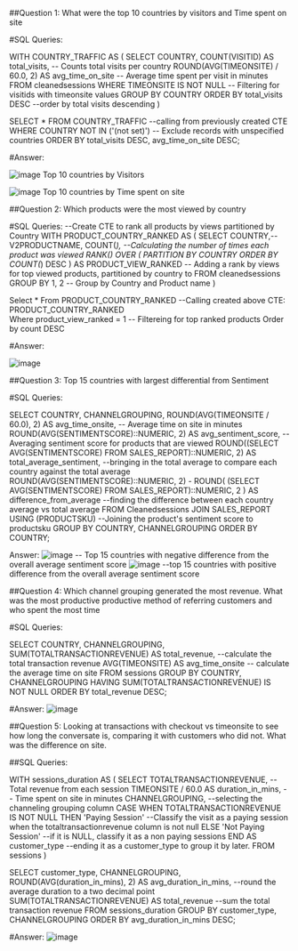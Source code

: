 ##Question 1: What were the top 10 countries by visitors and Time spent on site

#SQL Queries:

WITH COUNTRY_TRAFFIC AS (
    SELECT
        COUNTRY,
        COUNT(VISITID) AS total_visits,  -- Counts total visits per country
        ROUND(AVG(TIMEONSITE) / 60.0, 2) AS avg_time_on_site  -- Average time spent per visit in minutes
    FROM
        cleanedsessions
    WHERE
        TIMEONSITE IS NOT NULL -- Filtering for visitids with timeonsite values
    GROUP BY
        COUNTRY
    ORDER BY
        total_visits DESC --order by total visits descending
)

SELECT *
FROM COUNTRY_TRAFFIC --calling from previously created CTE 
WHERE COUNTRY NOT IN ('(not set)')  -- Exclude records with unspecified countries
ORDER BY 
    total_visits DESC, 
    avg_time_on_site DESC;
    
#Answer: 

![image](https://github.com/user-attachments/assets/4b924916-3d7b-40ac-a757-de3ce54c2eae)
Top 10 countries by Visitors

![image](https://github.com/user-attachments/assets/43f3e286-2776-422c-80dd-ca57713ed09e)
Top 10 countries by Time spent on site

##Question 2: Which products were the most viewed by country

#SQL Queries:
--Create CTE to rank all products by views partitioned by Country
WITH
	PRODUCT_COUNTRY_RANKED AS (
		SELECT
			COUNTRY,--
			V2PRODUCTNAME,
			COUNT(*), --Calculating the number of times each product was viewed
			RANK() OVER (
				PARTITION BY
					COUNTRY
				ORDER BY
					COUNT(*) DESC
			) AS PRODUCT_VIEW_RANKED -- Adding a rank by views for top viewed products, partitioned by country to
		FROM
			cleanedsessions
		GROUP BY
			1,
			2 -- Group by Country and Product name 
	)

Select *
From PRODUCT_COUNTRY_RANKED --Calling created above CTE: PRODUCT_COUNTRY_RANKED  
Where product_view_ranked = 1 -- Filtereing for top ranked products 
Order by count DESC

#Answer:

![image](https://github.com/user-attachments/assets/48c9cd97-8835-4d41-9d3b-a5d7b819c3bf)

##Question 3: Top 15 countries with largest differential from Sentiment

#SQL Queries:

SELECT
    COUNTRY,
    CHANNELGROUPING,
    ROUND(AVG(TIMEONSITE / 60.0), 2) AS avg_time_onsite, -- Average time on site in minutes
    ROUND(AVG(SENTIMENTSCORE)::NUMERIC, 2) AS avg_sentiment_score, --Averaging sentiment score for products that are viewed
    ROUND((SELECT AVG(SENTIMENTSCORE) FROM SALES_REPORT)::NUMERIC, 2) AS total_average_sentiment, --bringing in the total average to compare each country against the total average 
    ROUND(AVG(SENTIMENTSCORE)::NUMERIC, 2) - ROUND(
        (SELECT AVG(SENTIMENTSCORE) FROM SALES_REPORT)::NUMERIC, 2
    ) AS difference_from_average --finding the difference between each country average vs total average 
FROM
    Cleanedsessions
JOIN 
    SALES_REPORT USING (PRODUCTSKU) --Joining the product's sentiment score to productsku
GROUP BY
    COUNTRY,
    CHANNELGROUPING
ORDER BY
    COUNTRY;

Answer:
![image](https://github.com/user-attachments/assets/75b85575-a1c4-4993-8936-ab02fb9a0b48) -- Top 15 countries with negative difference from the overall average sentiment score
![image](https://github.com/user-attachments/assets/57fecbb6-6ee8-4ac2-ac46-327ea785c140) --top 15 countries with positive difference from the overall average sentiment score


##Question 4: Which channel grouping generated the most revenue. What was the most productive productive method of referring customers and who spent the most time 

#SQL Queries:

SELECT 
    COUNTRY,
    CHANNELGROUPING,
    SUM(TOTALTRANSACTIONREVENUE) AS total_revenue, --calculate the total transaction revenue 
    AVG(TIMEONSITE) AS avg_time_onsite -- calculate the average time on site
FROM 
    sessions
GROUP BY 
    COUNTRY, CHANNELGROUPING
HAVING 
    SUM(TOTALTRANSACTIONREVENUE) IS NOT NULL
ORDER BY 
    total_revenue DESC;
    
#Answer:
![image](https://github.com/user-attachments/assets/d13b94a1-7970-4958-88ab-4c17fcdc8b43)


##Question 5: Looking at transactions with checkout vs timeonsite to see how long the conversate is, comparing it with customers who did not. What was the difference on site. 

##SQL Queries:

WITH sessions_duration AS (
    SELECT
        TOTALTRANSACTIONREVENUE,  -- Total revenue from each session
        TIMEONSITE / 60.0 AS duration_in_mins,  -- Time spent on site in minutes
        CHANNELGROUPING, --selecting the channeling grouping column
        CASE
            WHEN TOTALTRANSACTIONREVENUE IS NOT NULL THEN 'Paying Session' --Classify the visit as a paying session when the totaltransactionrevenue column is not null
            ELSE 'Not Paying Session' --if it is NULL, classify it as a non paying sessions
        END AS customer_type --ending it as a customer_type to group it by later. 
    FROM
        sessions
)

SELECT 
    customer_type,
    CHANNELGROUPING,
    ROUND(AVG(duration_in_mins), 2) AS avg_duration_in_mins, --round the average duration to a two decimal point
    SUM(TOTALTRANSACTIONREVENUE) AS total_revenue --sum the total transaction revenue 
FROM 
    sessions_duration
GROUP BY 
    customer_type, CHANNELGROUPING
ORDER BY 
    avg_duration_in_mins DESC;
    
#Answer:
![image](https://github.com/user-attachments/assets/cdb4886c-b452-4427-b167-cdaf06216203)
